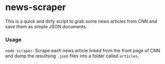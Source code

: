 news-scraper
============

This is a quick and dirty script to grab some news articles from CNN and save them as simple JSON documents.

### Usage
`node scraper`: Scrape each news article linked from the front page of CNN and dump the resultsing `.json` files into a folder called `articles`.
